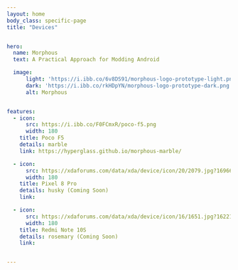 ```yaml
---
layout: home
body_class: specific-page
title: "Devices"


hero:
  name: Morphous
  text: A Practical Approach for Modding Android

  image:
      light: 'https://i.ibb.co/6v8DS91/morphous-logo-prototype-light.png'
      dark: 'https://i.ibb.co/rkHDpYN/morphous-logo-prototype-dark.png'
      alt: Morphous


features:
  - icon:
      src: https://i.ibb.co/F0FCmxR/poco-f5.png
      width: 180
    title: Poco F5
    details: marble
    link: https://hyperglass.github.io/morphous-marble/

  - icon:
      src: https://xdaforums.com/data/xda/device/icon/20/2079.jpg?1696672907
      width: 180
    title: Pixel 8 Pro
    details: husky (Coming Soon)
    link:

  - icon:
      src: https://xdaforums.com/data/xda/device/icon/16/1651.jpg?1622124707
      width: 180
    title: Redmi Note 10S
    details: rosemary (Coming Soon)
    link:


---
```


<style>
.specific-page div.item h2.title {
  font-size: 20px;
}

@media (min-width: 600px) {
  .specific-page div.item {
    width: calc(33.33% - 20px);
    flex-direction: row;
    flex-wrap: wrap;
    align-items: center;
    justify-content: center;
  }
}
</style>



